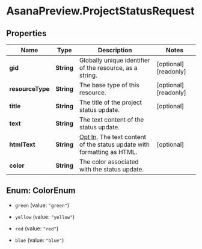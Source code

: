 # AsanaPreview.ProjectStatusRequest

## Properties

Name | Type | Description | Notes
------------ | ------------- | ------------- | -------------
**gid** | **String** | Globally unique identifier of the resource, as a string. | [optional] [readonly] 
**resourceType** | **String** | The base type of this resource. | [optional] [readonly] 
**title** | **String** | The title of the project status update. | [optional] 
**text** | **String** | The text content of the status update. | 
**htmlText** | **String** | [Opt In](/docs/inputoutput-options). The text content of the status update with formatting as HTML. | [optional] 
**color** | **String** | The color associated with the status update. | 



## Enum: ColorEnum


* `green` (value: `"green"`)

* `yellow` (value: `"yellow"`)

* `red` (value: `"red"`)

* `blue` (value: `"blue"`)




